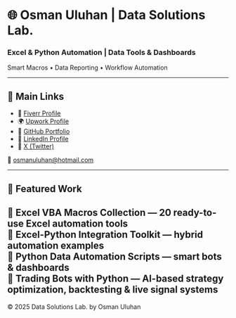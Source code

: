 # 🌐 Osman Uluhan | Data Solutions Lab.

### Excel & Python Automation | Data Tools & Dashboards  
Smart Macros • Data Reporting • Workflow Automation

---

## 🔗 Main Links
- 💼 [Fiverr Profile](https://www.fiverr.com/osman_uluhan)
- 🌍 [Upwork Profile](https://www.upwork.com/freelancers/~0184d2c29264d3dcf2)
- 🧠 [GitHub Portfolio](https://github.com/OsSyLab)
- 💼 [LinkedIn Profile](https://www.linkedin.com/in/osman-nuri-uluhan-9a950a390)
- 🧩 [X (Twitter)](https://x.com/OsSy_Lab)

📧 osmanuluhan@hotmail.com

---

## 🧰 Featured Work
🔹 Excel VBA Macros Collection — 20 ready-to-use Excel automation tools  
🔹 Excel-Python Integration Toolkit — hybrid automation examples  
🔹 Python Data Automation Scripts — smart bots & dashboards  
🔹 Trading Bots with Python — AI-based strategy optimization, backtesting & live signal systems
---

© 2025 Data Solutions Lab. by Osman Uluhan
